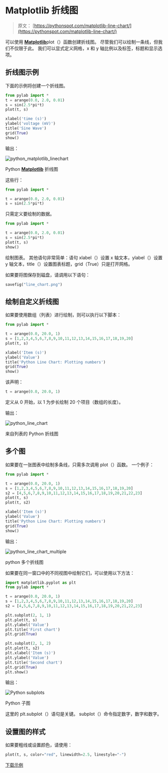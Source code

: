 # Matplotlib 折线图

> 原文： [https://pythonspot.com/matplotlib-line-chart/](https://pythonspot.com/matplotlib-line-chart/)

可以使用 [**Matplotlib**](https://pythonspot.com/matplotlib/)plot（）函数创建折线图。 尽管我们可以绘制一条线，但我们不仅限于此。 我们可以显式定义网格，x 和 y 轴比例以及标签，标题和显示选项。

## 折线图示例

下面的示例将创建一个折线图。

```py
from pylab import *
t = arange(0.0, 2.0, 0.01)
s = sin(2.5*pi*t)
plot(t, s)

xlabel('time (s)')
ylabel('voltage (mV)')
title('Sine Wave')
grid(True)
show()

```

输出：

![python_matplotlib_linechart](img/08bb4546f3444dd75f3a9fd52f0a3b34.jpg)

Python [**Matplotlib**](https://pythonspot.com/matplotlib/) 折线图

这些行：

```py
from pylab import *

t = arange(0.0, 2.0, 0.01)
s = sin(2.5*pi*t)

```

只需定义要绘制的数据。

```py
from pylab import *

t = arange(0.0, 2.0, 0.01)
s = sin(2.5*pi*t)
plot(t, s)
show()

```

绘制图表。 其他语句非常简单：语句 xlabel（）设置 x 轴文本，ylabel（）设置 y 轴文本，title（）设置图表标题，grid（True）只是打开网格。

如果要将图保存到磁盘，请调用以下语句：

```py
savefig("line_chart.png")

```

## 绘制自定义折线图


如果要使用数组（列表）进行绘制，则可以执行以下脚本：

```py
from pylab import *

t = arange(0.0, 20.0, 1)
s = [1,2,3,4,5,6,7,8,9,10,11,12,13,14,15,16,17,18,19,20]
plot(t, s)

xlabel('Item (s)')
ylabel('Value')
title('Python Line Chart: Plotting numbers')
grid(True)
show()

```

该声明：

```py
t = arange(0.0, 20.0, 1)

```

定义从 0 开始，以 1 为步长绘制 20 个项目（数组的长度）。

输出：

![python_line_chart](img/dfd62755502ca81aebecea9632e215b4.jpg)

来自列表的 Python 折线图

## 多个图


如果要在一张图表中绘制多条线，只需多次调用 plot（）函数。 一个例子：

```py
from pylab import *

t = arange(0.0, 20.0, 1)
s = [1,2,3,4,5,6,7,8,9,10,11,12,13,14,15,16,17,18,19,20]
s2 = [4,5,6,7,8,9,10,11,12,13,14,15,16,17,18,19,20,21,22,23]
plot(t, s)
plot(t, s2)

xlabel('Item (s)')
ylabel('Value')
title('Python Line Chart: Plotting numbers')
grid(True)
show()

```

输出：

![python_line_chart_multiple](img/41f0697b9c4ebb9f885ccb0b62b70abc.jpg)

python 多个折线图

如果要在同一窗口中的不同视图中绘制它们，可以使用以下方法：

```py
import matplotlib.pyplot as plt
from pylab import *

t = arange(0.0, 20.0, 1)
s = [1,2,3,4,5,6,7,8,9,10,11,12,13,14,15,16,17,18,19,20]
s2 = [4,5,6,7,8,9,10,11,12,13,14,15,16,17,18,19,20,21,22,23]

plt.subplot(2, 1, 1)
plt.plot(t, s)
plt.ylabel('Value')
plt.title('First chart')
plt.grid(True)

plt.subplot(2, 1, 2)
plt.plot(t, s2)
plt.xlabel('Item (s)')
plt.ylabel('Value')
plt.title('Second chart')
plt.grid(True)
plt.show()

```

输出：

![Python subplots](img/5e6dbbe03affb0bf5a05415f48a771ad.jpg)

Python 子图

这里的 plt.subplot（）语句是关键。 subplot（）命令指定数字，数字和数字。

## 设置图的样式

如果要粗线或设置颜色，请使用：

```py
plot(t, s, color="red", linewidth=2.5, linestyle="-")

```

[下载示例](https://pythonspot.com/download-matplotlib-examples/)
